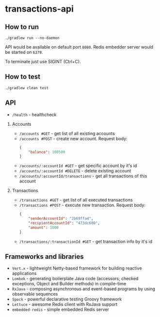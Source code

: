 # transactions-api


## How to run
`./gradlew run --no-daemon`

API would be available on default port `8080`. Redis embedder server would be started on `6379`.

To terminate just use SIGINT (Ctrl+C).

## How to test
`./gradlew clean test`

## API
* `/health` - healthcheck 
1. Accounts
    * `/accounts #GET` - get list of all existing accounts
    * `/accounts #POST` - create new account. Request body: 
        ```json
        { 
            "balance": 100500 
        }
        ```
    * `/accounts/:accountId #GET` - get specific account by it's id
    * `/accounts/:accountId #DELETE` - delete existing account
    * `/accounts/:accountId/transactions` - get all transactions of this account
    
2. Transactions
    * `/transactions #GET` - get list of all executed transactions
    * `/transactions #POST` - execute new transaction. Request body: 
        ```json
        { 
            "senderAccountId": "2b69ffa4", 
            "recipientAccountId": "473dc600",
            "amount": 1000
        }
        ```
    * `/transactions/:transactionId #GET` - get transaction info by it's id

## Frameworks and libraries

* `Vert.x` - lightweight Netty-based framework for building reactive applications
* `Lombok` - generating boilerplate Java code (accessors, checked exceptions, Object and Builder methods) in compile-time 
* `RxJava` - composing asynchronous and event-based programs by using observable sequences
* `Spock` - powerful declarative testing Groovy framework
* `Lettuce` - awesome Redis client with RxJava support
* `embedded-redis` - simple embedded Redis server